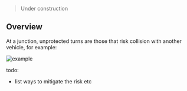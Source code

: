 > Under construction

## Overview

At a junction, unprotected turns are those that risk collision with another vehicle, for example:

![example](https://user-images.githubusercontent.com/1386719/146664388-c2fe1de7-36d8-46dc-9f59-e69e8b3458e8.png)

todo:

- list ways to mitigate the risk etc